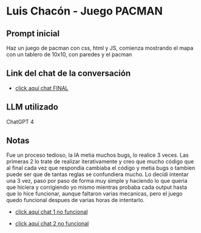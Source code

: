 # Luis Chacón - Juego PACMAN

## Prompt inicial
Haz un juego de pacman con css, html y JS, comienza mostrando el mapa con un tablero de 10x10, con paredes y el pacman

## Link del chat de la conversación
- [click aquí chat FINAL](https://chat.openai.com/share/35278593-72ad-4464-a5e8-ff704b4c170d)

## LLM utilizado
ChatGPT 4

## Notas
Fue un proceso tedioso, la IA metia muchos bugs, lo realice 3 veces.
Las primeras 2 lo trate de realizar iterativamente y creo que mucho código que al final cada vez que respondia cambiaba el código y metia bugs o tambien puede ser que de tantas reglas se confundiera mucho. Lo decidi intentar una 3 vez, paso por paso de forma muy simple y haciendo lo que queria que hiciera y corrigiendo yo mismo mientras probaba cada output hasta que lo hice funcionar, aunque faltaron varias mecanicas, pero el juego quedo funcional despues de varias horas de intentarlo.

- [click aquí chat 1 no funcional](https://chat.openai.com/share/c85c496f-2ebd-4f9c-ab33-b14d2f066c2e)

- [click aquí chat 2 no funcional](https://chat.openai.com/share/a135f625-d732-4562-9e1f-4ffd04864760)